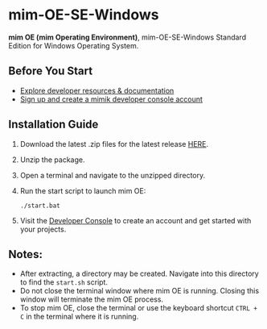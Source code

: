 
# mim-OE-SE-Windows

**mim OE (mim Operating Environment)**, mim-OE-SE-Windows Standard Edition for Windows Operating System.

## Before You Start

- [Explore developer resources & documentation](https://developer.mimik.com)
- [Sign up and create a mimik developer console account](https://developer.mimik.com/console/create_account)

## Installation Guide

1. Download the latest .zip files for the latest release [HERE](https://github.com/mim-OE/mim-OE-SE-Windows/releases).
2. Unzip the package.
3. Open a terminal and navigate to the unzipped directory.
4. Run the start script to launch mim OE:

   ```
   ./start.bat
   ```

5. Visit the [Developer Console](https://developer.mimik.com/console/create_account) to create an account and get started with your projects.

## Notes:

- After extracting, a directory may be created. Navigate into this directory to find the `start.sh` script.
- Do not close the terminal window where mim OE is running. Closing this window will terminate the mim OE process.
- To stop mim OE, close the terminal or use the keyboard shortcut `CTRL + C` in the terminal where it is running.
